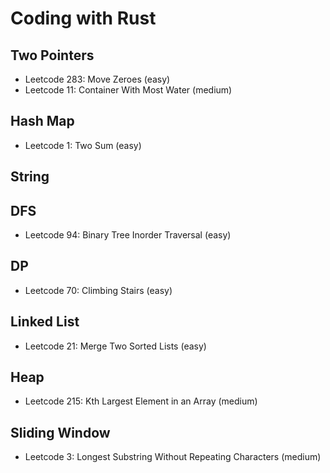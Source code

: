 # Coding with Rust

## Two Pointers

- Leetcode 283: Move Zeroes (easy)
- Leetcode 11: Container With Most Water (medium)

## Hash Map

- Leetcode 1: Two Sum (easy)

## String

## DFS

- Leetcode 94: Binary Tree Inorder Traversal (easy)

## DP

- Leetcode 70: Climbing Stairs (easy)

## Linked List

- Leetcode 21: Merge Two Sorted Lists (easy)

## Heap

- Leetcode 215: Kth Largest Element in an Array (medium)

## Sliding Window

- Leetcode 3: Longest Substring Without Repeating Characters (medium)
